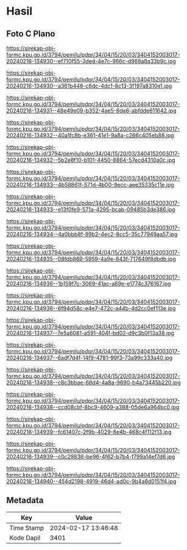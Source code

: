 # Hasil

## Foto C Plano

https://sirekap-obj-formc.kpu.go.id/3794/pemilu/pdpr/34/04/15/20/03/3404152003017-20240216-134930--ef710f55-3ded-4e7c-966c-d968a8a33b9c.jpg

https://sirekap-obj-formc.kpu.go.id/3794/pemilu/pdpr/34/04/15/20/03/3404152003017-20240216-134930--a361b448-c6dc-4dc1-8c13-3f197a8310e1.jpg

https://sirekap-obj-formc.kpu.go.id/3794/pemilu/pdpr/34/04/15/20/03/3404152003017-20240216-134931--48e49e09-b352-4ae5-8de6-abfdde611642.jpg

https://sirekap-obj-formc.kpu.go.id/3794/pemilu/pdpr/34/04/15/20/03/3404152003017-20240216-134932--40a1fc8b-e361-41e1-9a8a-c266c405eb88.jpg

https://sirekap-obj-formc.kpu.go.id/3794/pemilu/pdpr/34/04/15/20/03/3404152003017-20240216-134932--5b2e8f10-b101-4450-8864-57ecd4310a0c.jpg

https://sirekap-obj-formc.kpu.go.id/3794/pemilu/pdpr/34/04/15/20/03/3404152003017-20240216-134933--4b58861f-571d-4b00-9ecc-aee35335c11e.jpg

https://sirekap-obj-formc.kpu.go.id/3794/pemilu/pdpr/34/04/15/20/03/3404152003017-20240216-134933--e13f0fe9-571a-4295-bcab-09485b3de386.jpg

https://sirekap-obj-formc.kpu.go.id/3794/pemilu/pdpr/34/04/15/20/03/3404152003017-20240216-134934--4a0bbb8f-99b2-4ec2-8cc5-35c77949aa57.jpg

https://sirekap-obj-formc.kpu.go.id/3794/pemilu/pdpr/34/04/15/20/03/3404152003017-20240216-134935--08fdb869-5959-4a9e-843f-717649f8dbdb.jpg

https://sirekap-obj-formc.kpu.go.id/3794/pemilu/pdpr/34/04/15/20/03/3404152003017-20240216-134936--1b159f7c-3069-41ac-a69e-e1774c376167.jpg

https://sirekap-obj-formc.kpu.go.id/3794/pemilu/pdpr/34/04/15/20/03/3404152003017-20240216-134936--6f94d58c-e4e7-472c-a44b-4d2cc0ef113e.jpg

https://sirekap-obj-formc.kpu.go.id/3794/pemilu/pdpr/34/04/15/20/03/3404152003017-20240216-134937--7e5a6081-a591-404f-bd02-d9c3b0f13a38.jpg

https://sirekap-obj-formc.kpu.go.id/3794/pemilu/pdpr/34/04/15/20/03/3404152003017-20240216-134937--6adf7d4f-14f9-4781-99f3-73a99c333a40.jpg

https://sirekap-obj-formc.kpu.go.id/3794/pemilu/pdpr/34/04/15/20/03/3404152003017-20240216-134938--c8c3bbae-66d4-4a8a-9690-b4a73445b220.jpg

https://sirekap-obj-formc.kpu.go.id/3794/pemilu/pdpr/34/04/15/20/03/3404152003017-20240216-134938--ccd08cbf-8bc9-4609-a388-05de6a964bc0.jpg

https://sirekap-obj-formc.kpu.go.id/3794/pemilu/pdpr/34/04/15/20/03/3404152003017-20240216-134939--fc61407c-2f9b-4029-8e4b-468c4f112f13.jpg

https://sirekap-obj-formc.kpu.go.id/3794/pemilu/pdpr/34/04/15/20/03/3404152003017-20240216-134939--c0c29836-be96-4f62-b7b4-f799a14ef7d6.jpg

https://sirekap-obj-formc.kpu.go.id/3794/pemilu/pdpr/34/04/15/20/03/3404152003017-20240216-134940--454d2198-4919-46d4-ad0c-9b4a6d0151f4.jpg


## Metadata

| Key        | Value               |
| ---------- | ------------------- |
| Time Stamp | 2024-02-17 13:46:48 |
| Kode Dapil | 3401                |



